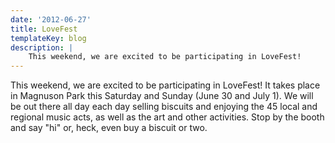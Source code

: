 ```yaml
---
date: '2012-06-27'
title: LoveFest
templateKey: blog
description: |
    This weekend, we are excited to be participating in LoveFest!
---
```

This weekend, we are excited to be participating in LoveFest!  It takes place in Magnuson Park this Saturday and Sunday (June 30 and July 1).  We will be out there all day each day selling biscuits and enjoying the 45 local and regional music acts, as well as the art and other activities.  Stop by the booth and say "hi" or, heck, even buy a biscuit or two. 
